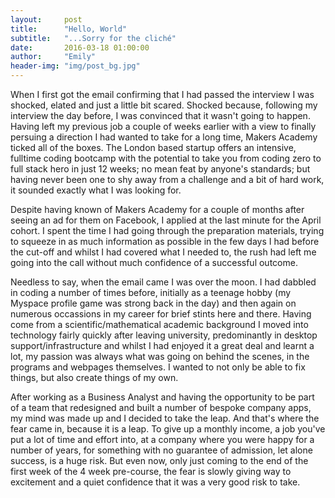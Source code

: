```yaml
---
layout:     post
title:      "Hello, World"
subtitle:   "...Sorry for the cliché"
date:       2016-03-18 01:00:00
author:     "Emily"
header-img: "img/post_bg.jpg"
---
```


<p>When I first got the email confirming that I had passed the interview I was shocked, elated and just a little bit scared. Shocked because, following my interview the day before, I was convinced that it wasn't going to happen. Having left my previous job a couple of weeks earlier with a view to finally persuing a direction I had wanted to take for a long time, Makers Academy ticked all of the boxes. The London based startup offers an intensive, fulltime coding bootcamp with the potential to take you from coding zero to full stack hero in just 12 weeks; no mean feat by anyone's standards; but having never been one to shy away from a challenge and a bit of hard work, it sounded exactly what I was looking for. </p>

<p>Despite having known of Makers Academy for a couple of months after seeing an ad for them on Facebook, I applied at the last minute for the April cohort. I spent the time I had going through the preparation materials, trying to squeeze in as much information as possible in the few days I had before the cut-off and whilst I had covered what I needed to, the rush had left me going into the call without much confidence of a successful outcome.</p>

<p>Needless to say, when the email came I was over the moon. I had dabbled in coding a number of times before, initially as a teenage hobby (my Myspace profile game was strong back in the day) and then again on numerous occassions in my career for brief stints here and there. Having come from a scientific/mathematical academic background I moved into technology fairly quickly after leaving university, predominantly in desktop support/infrastructure and whilst I had enjoyed it a great deal and learnt a lot, my passion was always what was going on behind the scenes, in the programs and webpages themselves. I wanted to not only be able to fix things, but also create things of my own.</p>

<p>After working as a Business Analyst and having the opportunity to be part of a team that redesigned and built a number of bespoke company apps, my mind was made up and I decided to take the leap. And that's where the fear came in, because it is a leap. To give up a monthly income, a job you've put a lot of time and effort into, at a company where you were happy for a number of years, for something with no guarantee of admission, let alone success, is a huge risk. But even now, only just coming to the end of the first week of the 4 week pre-course, the fear is slowly giving way to excitement and a quiet confidence that it was a very good risk to take.</p>

